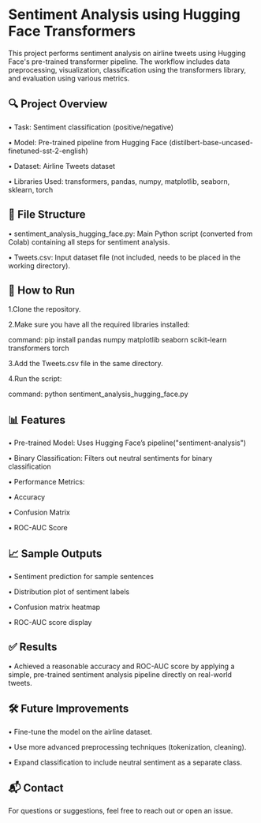 # Sentiment Analysis using Hugging Face Transformers

This project performs sentiment analysis on airline tweets using Hugging Face's pre-trained transformer pipeline. The workflow includes data preprocessing, visualization, classification using the transformers library, and evaluation using various metrics.

## 🔍 Project Overview
• Task: Sentiment classification (positive/negative)

• Model: Pre-trained pipeline from Hugging Face (distilbert-base-uncased-finetuned-sst-2-english)

• Dataset: Airline Tweets dataset

• Libraries Used: transformers, pandas, numpy, matplotlib, seaborn, sklearn, torch

## 📁 File Structure

• sentiment_analysis_hugging_face.py: Main Python script (converted from Colab) containing all steps for sentiment analysis.

• Tweets.csv: Input dataset file (not included, needs to be placed in the working directory).

## 🚀 How to Run

1.Clone the repository.

2.Make sure you have all the required libraries installed:


command: pip install pandas numpy matplotlib seaborn scikit-learn transformers torch


3.Add the Tweets.csv file in the same directory.

4.Run the script:

command: python sentiment_analysis_hugging_face.py

## 📊 Features

• Pre-trained Model: Uses Hugging Face’s pipeline("sentiment-analysis")

• Binary Classification: Filters out neutral sentiments for binary classification

• Performance Metrics:

   • Accuracy

   • Confusion Matrix

   • ROC-AUC Score

## 📈 Sample Outputs

• Sentiment prediction for sample sentences

• Distribution plot of sentiment labels

• Confusion matrix heatmap

• ROC-AUC score display

## ✅ Results

• Achieved a reasonable accuracy and ROC-AUC score by applying a simple, pre-trained sentiment analysis pipeline directly on real-world tweets.

## 🛠️ Future Improvements

• Fine-tune the model on the airline dataset.

• Use more advanced preprocessing techniques (tokenization, cleaning).

• Expand classification to include neutral sentiment as a separate class.

## 📬 Contact

For questions or suggestions, feel free to reach out or open an issue.
